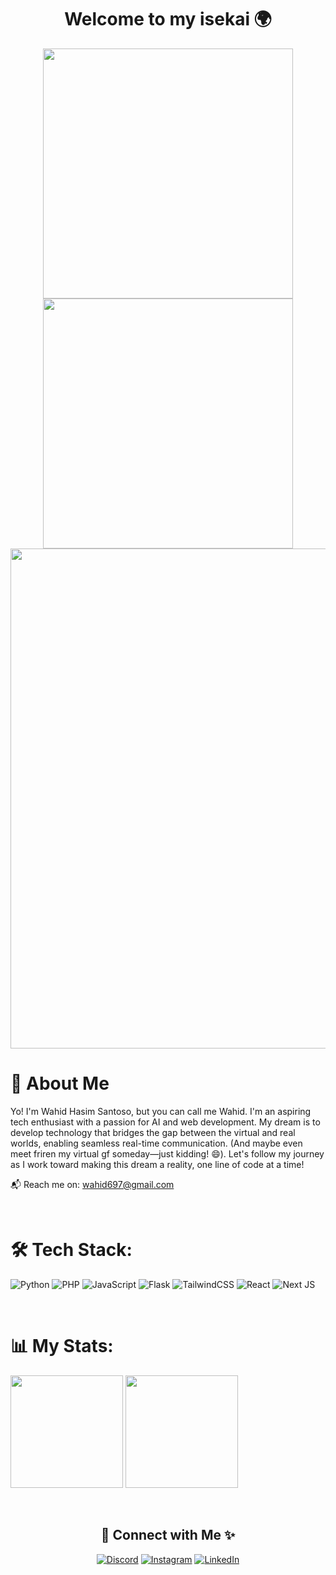 <!-- [![MasterHead](https://64.media.tumblr.com/0786520fae641ba6c7809432ee5068bc/737d50b3957ba3f4-c2/s640x960/ccd2f8bfccdb6ad9c1e2b060803bce4d51d3e97f.gif)](https://rishavchanda.io) -->

<h1 align="center"> Welcome to my isekai 🌍</h1>

<p align="center">
  <img width="400" src="https://i.pinimg.com/originals/51/a1/68/51a1685a81172ce52b1b14214790a75b.gif"/>
  <img width="400" src="https://i.pinimg.com/originals/71/90/6c/71906c5eff4079a648c57aed47cc46fc.gif"/> <br/>
  <img width="800" src="https://i.pinimg.com/originals/f5/2e/ab/f52eabfbbe055eaa82c3ee1e2c6d3183.gif"/>
</p>

<!-- # Hi!👋 I'm Wahid Hasim Santoso -->

# 🚀 About Me

Yo! I'm Wahid Hasim Santoso, but you can call me Wahid. I'm an aspiring tech enthusiast with a
passion for AI and web development. My dream is to develop technology that bridges the gap between
the virtual and real worlds, enabling seamless real-time communication. (And maybe even meet friren
my virtual gf someday—just kidding! 😄). Let's follow my journey as I work toward making this dream
a reality, one line of code at a time!

📬 Reach me on: [wahid697@gmail.com](mailto:wahidh697@gmail.com)

<br/>

# 🛠️ Tech Stack:

![Python](https://img.shields.io/badge/python-3670A0?style=for-the-badge&logo=python&logoColor=ffdd54)
![PHP](https://img.shields.io/badge/php-%23777BB4.svg?style=for-the-badge&logo=php&logoColor=white)
![JavaScript](https://img.shields.io/badge/javascript-%23323330.svg?style=for-the-badge&logo=javascript&logoColor=%23F7DF1E)
![Flask](https://img.shields.io/badge/flask-%23000.svg?style=for-the-badge&logo=flask&logoColor=white)
![TailwindCSS](https://img.shields.io/badge/tailwindcss-%2338B2AC.svg?style=for-the-badge&logo=tailwind-css&logoColor=white)
![React](https://img.shields.io/badge/react-%2320232a.svg?style=for-the-badge&logo=react&logoColor=%2361DAFB)
![Next JS](https://img.shields.io/badge/Next-black?style=for-the-badge&logo=next.js&logoColor=white)

<br/>

# 📊 My Stats:

<p>
  <img height="180em" src="https://github-readme-stats.vercel.app/api?username=Hazz-i&theme=algolia&hide_border=false&include_all_commits=true&count_private=true"/>
  <img height="180em" src="https://github-readme-stats.vercel.app/api/top-langs/?username=Hazz-i&layout=compact&langs_count=8&theme=algolia&border_radius=10"/>
  <!-- <img height="180em" src="https://streak-stats.demolab.com?user=Hazz-i&theme=algolia&border_radius=10"/> -->
</p>

<br/>

<!-- Socials -->
<div align="center">
  
## 💫 Connect with Me ✨
 [![Discord](https://img.shields.io/badge/Discord-%237289DA.svg?logo=discord&logoColor=white)](https://discord.gg/6ME9TDt) [![Instagram](https://img.shields.io/badge/Instagram-%23E4405F.svg?logo=Instagram&logoColor=white)](https://www.instagram.com/wh.hasn/) [![LinkedIn](https://img.shields.io/badge/LinkedIn-%230077B5.svg?logo=linkedin&logoColor=white)](https://www.linkedin.com/in/wahid-hasim-santoso)

</div>

<!-- Proudly created with GPRM ( https://gprm.itsvg.in ) -->
